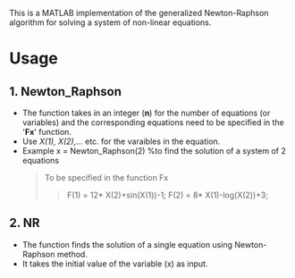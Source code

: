This is a MATLAB implementation of the generalized Newton-Raphson algorithm for solving a system of non-linear equations.

# Usage
## 1. Newton_Raphson
* The function takes in an integer (**n**) for the number of equations (or variables) and the corresponding equations need to be specified in the '**Fx**' function.
* Use *X(1), X(2),...* etc. for the varaibles in the equation.
* Example
    x = Newton_Raphson(2) %to find the solution of a system of 2 equations
    >To be specified in the function Fx
    >
    >> F(1) = 12* X(2)+sin(X(1))-1;
    >> F(2) = 8* X(1)-log(X(2))+3;

## 2. NR
* The function finds the solution of a single equation using Newton-Raphson method.
* It takes the initial value of the variable (x) as input.

